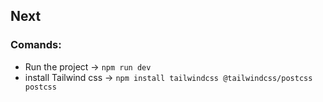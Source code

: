 ## Next
### Comands:
-  Run the project -> ``` npm run dev ```
- install Tailwind css -> ``` npm install tailwindcss @tailwindcss/postcss postcss ```

